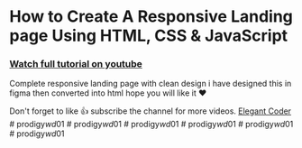 # How to Create A Responsive Landing page Using HTML, CSS & JavaScript

### [Watch full tutorial on youtube](https://youtu.be/uEGwE-q5xVw)

Complete responsive landing page with clean design i have designed this in figma then converted into html hope you will like it ❤️

Don't forget to like 👍 subscribe the channel for more videos.
[Elegant Coder](https://www.youtube.com/channel/UCD82KIkpQ5dtQYFzxLejzGg)
#   p r o d i g y _ w d _ 0 1  
 #   p r o d i g y _ w d _ 0 1  
 #   p r o d i g y _ w d _ 0 1  
 #   p r o d i g y _ w d _ 0 1  
 #   p r o d i g y _ w d _ 0 1  
 #   p r o d i g y _ w d _ 0 1  
 